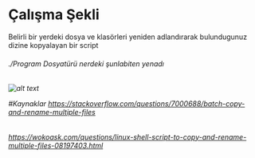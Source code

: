 # Çalışma Şekli

Belirli bir yerdeki dosya ve klasörleri yeniden adlandırarak bulundugunuz dizine kopyalayan 
bir script <h6>
  ./Program Dosyatürü nerdeki şunlabiten yenadı <h6>

  
![alt text](https://e.edim.co/149058016/QxzsGt1ihB8qXymD.bmp?response-content-disposition=filename%3D%22_rnek_al__ma.bmp%22%3B%20filename%2A%3DUTF-8%27%27%25C3%25B6rnek%25C3%25A7al%25C4%25B1%25C5%259Fma.bmp&Expires=1555340255&Signature=z5OBGu6ishOA31TqI234s-RBQ6VCbKC8O1SAQ~VQhmci5gwzGNPQh7pngEkre8eBctEkz0k1G9nhgymloM05mm7LzjVnHl0Z-MJONFY1TK5SE2rtFTzPvo6ILuTNOvPjBf8IX5sdrmDFQz4i3hDr22E-xO6kFhiWH~phQCF~IMdFMQxxZ2-x-WWpSkTqzuTDdz02lSv8HDaIeN-iB8hxhGiqTcziGiSKJl2SrhR4B4miWGUKalsoH7pDRCdSz9ijNxJsWNdE~XvGRjWpOW7fD1NVhS7lmrwzixrDae2qz7z0Av~BGyDFWZyTJoatioA5XSINjmKuz~Lqjg2fEy70zQ__&Key-Pair-Id=APKAJMSU6JYPN6FG5PBQ)

#Kaynaklar
https://stackoverflow.com/questions/7000688/batch-copy-and-rename-multiple-files<h6>
https://wokoask.com/questions/linux-shell-script-to-copy-and-rename-multiple-files-08197403.html<h6>
